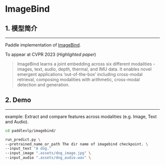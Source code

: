 # ImageBind

## 1. 模型简介

*****

Paddle implementation of [ImageBind](https://facebookresearch.github.io/ImageBind/paper).

To appear at CVPR 2023 (*Highlighted paper*)

> ImageBind learns a joint embedding across six different modalities - images, text, audio, depth, thermal, and IMU data. It enables novel emergent applications ‘out-of-the-box’ including cross-modal retrieval, composing modalities with arithmetic, cross-modal detection and generation.

## 2. Demo
*****

example: Extract and compare features across modalities (e.g. Image, Text and Audio).
```bash
cd paddlevlp/imagebind/

run_predict.py \
--pretrained_name_or_path The dir name of imagebind checkpoint. \
--input_text "A dog."
--input_image ".assets/dog_image.jpg" \
--input_audio ".assets/dog_audio.wav" \
```

